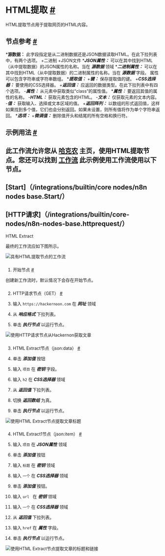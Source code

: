 


 HTML提取
 [#](#html提取 "永久链接")
===================================================



 HTML提取节点用于提取网页的HTML内容。
 



 节点参考
 [#](#节点引用 "永久链接")
-------------------------------------------------------


***源数据：**
 此字段指定是从二进制数据还是JSON数据读取HTML。在此下拉列表中，有两个选项。
	+二进制
	+JSON文件
****JSON属性：***
 可以在其中找到HTML（从中提取数据）的JSON属性的名称。当在
 ***源数据***
 领域
****二进制属性：***
 可以在其中找到HTML（从中提取数据）的二进制属性的名称。当在
 ***源数据***
 字段。
属性可以包含字符串或字符串数组。
****提取值：***
	+***键：***
	 保存提取值的键。
	+***CSS选择器：***
	 要使用的CSS选择器。
	+***返回值：***
	 应返回的数据类型。在此下拉列表中有四个选项。
		-***属性：***
		 从元素中获取类似“class”的属性值。
			****属性：***
			 要返回其值的属性的名称。
		-***HTML：***
		 获取元素包含的HTML。
		-***文本：***
		 仅获取元素的文本内容。
		-***值：***
		 获取输入、选择或文本区域的值。
	+***返回阵列：***
	 以数组的形式返回值，这样如果找到多个值，它们也会分别返回。如果未设置，则所有值将作为单个字符串返回。
****选项：***
	+***微调值：***
	 删除值开头和结尾的所有空格和换行符。



 示例用法
 [#](#示例用法 "永久链接")
-----------------------------------------------------



 此工作流允许您从
 [哈克农](https://hackernoon.com/) 
 主页，使用HTML提取节点。您还可以找到
 [工作流](https://n8n.io/workflows/434) 
 此示例使用工作流使用以下节点。
-
 [Start]（/integrations/builtin/core nodes/n8n nodes base.Start/）
 -
 [HTTP请求]（/integrations/builtin/core-nodes/n8n-nodes-base.httprequest/）
 -
 HTML Extract




 最终的工作流应如下图所示。
 



![具有HTML提取节点的工作流](https://d33wubrfki0l68.cloudfront.net/6a079ffdf780339ff13313dc6aaafb213636ff19/09409/_images/integrations/builtin/core-nodes/htmlextract/workflow.png)



### 
 1. 开始节点
 [#](#1-start-node "永久链接")



 创建新工作流时，默认情况下会存在开始节点。
 


### 
 2. HTTP请求节点（GET）
 [#](#2-http-request-node-get "永久链接")


1. 输入
 `https://hackernoon.com` 
 在
 ***网址***
 领域
2. 从
 ***响应格式***
 下拉列表。
3. 单击
 ***执行节点***
 以运行节点。



![使用HTTP请求节点从Hackernon获取文章](https://d33wubrfki0l68.cloudfront.net/be1a109060551bbc82e95c3e52ede63661373e21/174a8/_images/integrations/builtin/core-nodes/htmlextract/httprequest_node.png)



### 
 3. HTML Extract节点（json:data）
 [#](#3-html-extract-node-json-data "永久链接")


1. 单击
 ***添加值***
 按钮
2. 输入
 `项目`
 在
 ***密钥***
 字段。
3. 输入
 `h2`
 在
 ***CSS选择器***
 领域
4. 从
 ***返回值***
 下拉列表。
5. 切换
 ***返回数组***
 为真。
6. 单击
 ***执行节点***
 以运行节点。



![使用HTML Extract节点提取文章标题](https://d33wubrfki0l68.cloudfront.net/1188912ea4b76f143f40df4cad2125d4176992a0/7e96d/_images/integrations/builtin/core-nodes/htmlextract/htmlextract_node.png)



### 
 4. HTML Extract1节点（json:item）
 [#](#4-html-extract1-node-json-item "永久链接")


1. 输入
 `项目`
 在
 ***JSON属性***
 领域
2. 单击
 ***添加值***
 按钮
3. 输入
 `标题`
 在
 ***密钥***
 领域
4. 输入
 `一个`
 在
 ***CSS选择器***
 领域
5. 单击
 ***添加值***
 按钮。
6. 输入
 `url `
 在
 ***密钥***
 领域
7. 输入
 `一个`
 在
 ***CSS选择器***
 领域
8. 从
 ***返回值***
 下拉列表。
9. 输入
 `href`
 在
 ***属性***
 字段。
10. 单击
 ***执行节点***
 以运行节点。



![使用HTML Extract节点提取文章的标题和链接](https://d33wubrfki0l68.cloudfront.net/102d2fb23c59cc57a90f3297946f63e4f922307a/0803e/_images/integrations/builtin/core-nodes/htmlextract/htmlextract1_node.png)





